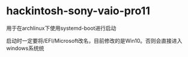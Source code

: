# hackintosh-sony-vaio-pro11

用于在archlinux下使用systemd-boot进行启动

启动时一定要将/EFI/Microsoft改名，目前修改的是Win10。否则会直接进入windows系统统

